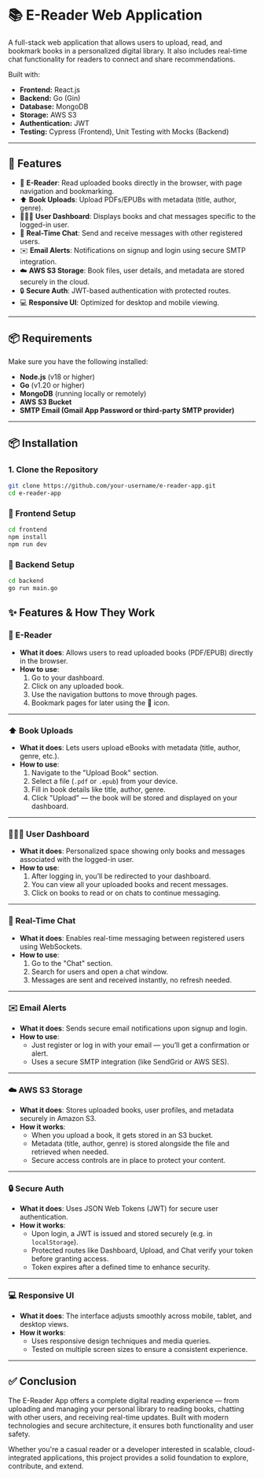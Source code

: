 # 📚 E-Reader Web Application

A full-stack web application that allows users to upload, read, and bookmark books in a personalized digital library. It also includes real-time chat functionality for readers to connect and share recommendations.

Built with:
- **Frontend:** React.js
- **Backend:** Go (Gin)
- **Database:** MongoDB
- **Storage:** AWS S3
- **Authentication:** JWT
- **Testing:** Cypress (Frontend), Unit Testing with Mocks (Backend)

---

## 🚀 Features

- 📖 **E-Reader**: Read uploaded books directly in the browser, with page navigation and bookmarking.
- ⬆️ **Book Uploads**: Upload PDFs/EPUBs with metadata (title, author, genre).
- 🧑‍🤝‍🧑 **User Dashboard**: Displays books and chat messages specific to the logged-in user.
- 💬 **Real-Time Chat**: Send and receive messages with other registered users.
- ✉️ **Email Alerts**: Notifications on signup and login using secure SMTP integration.
- ☁️ **AWS S3 Storage**: Book files, user details, and metadata are stored securely in the cloud.
- 🔒 **Secure Auth**: JWT-based authentication with protected routes.
- 💻 **Responsive UI**: Optimized for desktop and mobile viewing.

---

## 📦 Requirements

Make sure you have the following installed:

- **Node.js** (v18 or higher)
- **Go** (v1.20 or higher)
- **MongoDB** (running locally or remotely)
- **AWS S3 Bucket**
- **SMTP Email (Gmail App Password or third-party SMTP provider)**

---

## 📦 Installation

### 1. Clone the Repository

```bash
git clone https://github.com/your-username/e-reader-app.git
cd e-reader-app 
```

### 🎨 Frontend Setup

```bash
cd frontend
npm install
npm run dev
```

### 🎨 Backend Setup

```bash
cd backend
go run main.go
```

## ✨ Features & How They Work

### 📖 E-Reader
- **What it does**: Allows users to read uploaded books (PDF/EPUB) directly in the browser.
- **How to use**:
  1. Go to your dashboard.
  2. Click on any uploaded book.
  3. Use the navigation buttons to move through pages.
  4. Bookmark pages for later using the 📌 icon.

---

### ⬆️ Book Uploads
- **What it does**: Lets users upload eBooks with metadata (title, author, genre, etc.).
- **How to use**:
  1. Navigate to the "Upload Book" section.
  2. Select a file (`.pdf` or `.epub`) from your device.
  3. Fill in book details like title, author, genre.
  4. Click "Upload" — the book will be stored and displayed on your dashboard.

---

### 🧑‍🤝‍🧑 User Dashboard
- **What it does**: Personalized space showing only books and messages associated with the logged-in user.
- **How to use**:
  1. After logging in, you’ll be redirected to your dashboard.
  2. You can view all your uploaded books and recent messages.
  3. Click on books to read or on chats to continue messaging.

---

### 💬 Real-Time Chat
- **What it does**: Enables real-time messaging between registered users using WebSockets.
- **How to use**:
  1. Go to the "Chat" section.
  2. Search for users and open a chat window.
  3. Messages are sent and received instantly, no refresh needed.

---

### ✉️ Email Alerts
- **What it does**: Sends secure email notifications upon signup and login.
- **How to use**:
  - Just register or log in with your email — you’ll get a confirmation or alert.
  - Uses a secure SMTP integration (like SendGrid or AWS SES).

---

### ☁️ AWS S3 Storage
- **What it does**: Stores uploaded books, user profiles, and metadata securely in Amazon S3.
- **How it works**:
  - When you upload a book, it gets stored in an S3 bucket.
  - Metadata (title, author, genre) is stored alongside the file and retrieved when needed.
  - Secure access controls are in place to protect your content.

---

### 🔒 Secure Auth
- **What it does**: Uses JSON Web Tokens (JWT) for secure user authentication.
- **How it works**:
  - Upon login, a JWT is issued and stored securely (e.g. in `localStorage`).
  - Protected routes like Dashboard, Upload, and Chat verify your token before granting access.
  - Token expires after a defined time to enhance security.

---

### 💻 Responsive UI
- **What it does**: The interface adjusts smoothly across mobile, tablet, and desktop views.
- **How it works**:
  - Uses responsive design techniques and media queries.
  - Tested on multiple screen sizes to ensure a consistent experience.

---

## ✅ Conclusion

The E-Reader App offers a complete digital reading experience — from uploading and managing your personal library to reading books, chatting with other users, and receiving real-time updates. Built with modern technologies and secure architecture, it ensures both functionality and user safety.

Whether you're a casual reader or a developer interested in scalable, cloud-integrated applications, this project provides a solid foundation to explore, contribute, and extend.

